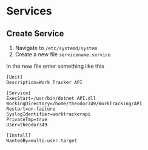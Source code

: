 # Services

## Create Service
1. Navigate to `/etc/systemd/system`
2. Create a new file `servicename.service`

In the new file enter something like this 
```
[Unit]
Description=Work Tracker API

[Service]
ExecStart=/usr/bin/dotnet API.dll
WorkingDirectory=/home/theodor349/WorkTracking/API
Restart=on-failure
SyslogIdentifier=worktrackerapi
PrivateTmp=true
User=theodor349

[Install]
WantedBy=multi-user.target
```
